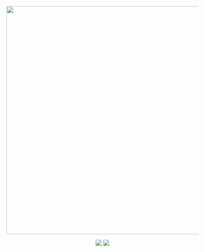 <p align="center">
    <a href="https://angular.io/" target="_blank">
      <img src="https://victorroblesweb.es/wp-content/uploads/2017/04/angular4.png" width="600"></a>
</p>
   
<p align="center">
    <img src="https://img.shields.io/badge/License-MIT-yellow.svg">
    <img src="https://img.shields.io/badge/STATUS-DEVELOPMENT-yellow">
</p>


